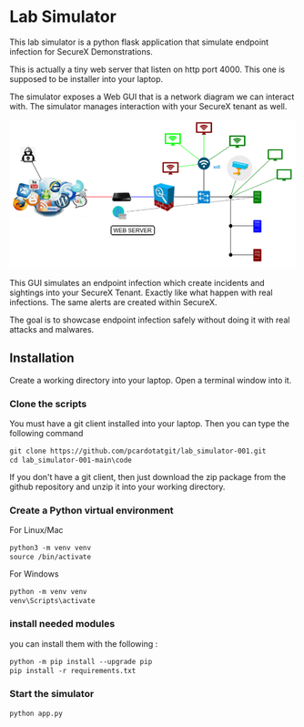 # Lab Simulator

This lab simulator is a python flask application that simulate endpoint infection for SecureX Demonstrations.

This is actually a tiny web server that listen on http port 4000. This one is supposed to be installer into your laptop.

The simulator exposes a Web GUI that is a network diagram we can interact with. The simulator manages interaction with your SecureX tenant as well.

![](assets/img/0.png)

This GUI simulates an endpoint infection which create incidents and sightings into your SecureX Tenant. Exactly like what happen with real infections. The same alerts are created within SecureX.

The goal is to showcase endpoint infection safely without doing it with real attacks and malwares.

## Installation

Create a working directory into your laptop. Open a terminal window into it.

### Clone the scripts

You must have a git client installed into your laptop. Then you can type the following command

	git clone https://github.com/pcardotatgit/lab_simulator-001.git
	cd lab_simulator-001-main\code
	
If you don't have a git client, then just download the zip package from the github repository and unzip it into your working directory.

### Create a Python virtual environment

For Linux/Mac 

	python3 -m venv venv
	source /bin/activate

For Windows 

	python -m venv venv 
	venv\Scripts\activate

### install needed modules

you can install them with the following  :
	
	python -m pip install --upgrade pip
	pip install -r requirements.txt

### Start the simulator

	python app.py


